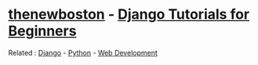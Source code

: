 # [thenewboston](thenewboston.md) - [Django Tutorials for Beginners](https://www.youtube.com/playlist?list=PL6gx4Cwl9DGBlmzzFcLgDhKTTfNLfX1IK)

Related : [Django](../Django.md) - [Python](../Python.md) - [Web Development](../Web%20Development.md)
